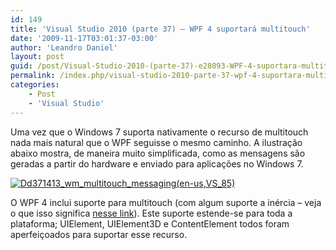 ```yaml
---
id: 149
title: 'Visual Studio 2010 (parte 37) – WPF 4 suportará multitouch'
date: '2009-11-17T03:01:37-03:00'
author: 'Leandro Daniel'
layout: post
guid: /post/Visual-Studio-2010-(parte-37)-e28093-WPF-4-suportara-multitouch.aspx
permalink: /index.php/visual-studio-2010-parte-37-wpf-4-suportara-multitouch/
categories:
    - Post
    - 'Visual Studio'
---
```


Uma vez que o Windows 7 suporta nativamente o recurso de multitouch nada mais natural que o WPF seguisse o mesmo caminho. A ilustração abaixo mostra, de maneira muito simplificada, como as mensagens são geradas a partir do hardware e enviado para aplicações no Windows 7.

[![Dd371413_wm_multitouch_messaging(en-us,VS_85)](http://leandrodaniel.com/pics/WindowsLiveWriter/VisualStudio2010parte37LINQDeclarative/127F792C/Dd371413_wm_multitouch_messagingenusVS_85_thumb.png "Dd371413_wm_multitouch_messaging(en-us,VS_85)")](http://leandrodaniel.com/pics/WindowsLiveWriter/VisualStudio2010parte37LINQDeclarative/1C27E762/Dd371413_wm_multitouch_messagingenusVS_85.png)

O WPF 4 inclui suporte para multitouch (com algum suporte a inércia – veja o que isso significa [nesse link](http://msdn.microsoft.com/en-us/library/dd371413(VS.85))). Este suporte estende-se para toda a plataforma; UIElement, UIElement3D e ContentElement todos foram aperfeiçoados para suportar esse recurso.